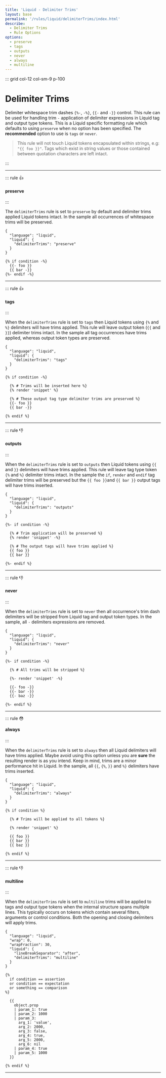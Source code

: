 ```yaml
---
title: 'Liquid - Delimiter Trims'
layout: base
permalink: '/rules/liquid/delimiterTrims/index.html'
describe:
  - Delimiter Trims
  - Rule Options
options:
  - preserve
  - tags
  - outputs
  - never
  - always
  - multiline
---
```


::: grid col-12 col-sm-9 p-100

# Delimiter Trims

Delimiter whitespace trim dashes `{%-`, `-%}`, `{{-` and `-}}` control. This rule can be used for handling trim `-` application of delimiter expressions in Liquid tag and output type tokens. This is a Liquid specific formatting rule which defaults to using `preserve` when no option has been specified. The **recommended** option to use is `tags` or `never`.

> This rule will not touch Liquid tokens encapsulated within strings, e.g: `"{{ foo }}"`. Tags which exist in string values or those contained between quotation characters are left intact.

:::

<!--

🙌 - Recommended Choice
👍 - Good Choice
👎 - Not Recommended
🤡 - Clown Choice
😳 - Bad Choice

-->

---

::: rule 👍

#### preserve

:::

The `delimiterTrims` rule is set to `preserve` by default and delimiter trims applied Liquid tokens intact. In the sample all occurrences of whitespace trims will be preserved.

```json:rules
{
  "language": "liquid",
  "liquid": {
    "delimiterTrims": "preserve"
  }
}
```

<!-- prettier-ignore -->
```liquid
{% if condition -%}
  {{- foo }}
  {{ bar -}}
{%- endif -%}
```

---

::: rule 👍

#### tags

:::

When the `delimiterTrims` rule is set to `tags` then Liquid tokens using `{%` and `%}` delimiters will have trims applied. This rule will leave output token (`{{` and `}}`) delimiter trims intact. In the sample all tag occurrences have trims applied, whereas output token types are preserved.

```json:rules
{
  "language": "liquid",
  "liquid": {
    "delimiterTrims": "tags"
  }
}
```

<!-- prettier-ignore -->
```liquid
{% if condition -%}

  {% # Trims will be inserted here %}
  {% render 'snippet' %}

  {% # These output tag type delimiter trims are preserved %}
  {{- foo }}
  {{ bar -}}

{% endif %}
```

---

::: rule 👎

#### outputs

:::

When the `delimiterTrims` rule is set to `outputs` then Liquid tokens using `{{` and `}}` delimiters will have trims applied. This rule will leave tag type token `{%` and `%}` delimiter trims intact. In the sample the `if`, `render` and `endif` tag delimiter trims will be preserved but the `{{ foo }}`and `{{ bar }}` output tags will have trims inserted.

```json:rules
{
  "language": "liquid",
  "liquid": {
    "delimiterTrims": "outputs"
  }
}
```

<!-- prettier-ignore -->
```liquid
{%- if condition -%}

  {% # Trim application will be preserved %}
  {% render 'snippet' -%}

  {% # The output tags will have trims applied %}
  {{ foo }}
  {{ bar }}

{%- endif %}
```

---

::: rule 👎

#### never

:::

When the `delimiterTrims` rule is set to `never` then all occurrence's trim dash delimiters will be stripped from Liquid tag and output token types. In the sample, all `-` delimiters expressions are removed.

```json:rules
{
  "language": "liquid",
  "liquid": {
    "delimiterTrims": "never"
  }
}
```

<!-- prettier-ignore -->
```liquid
{%- if condition -%}

  {% # All trims will be stripped %}

  {%- render 'snippet' -%}

  {{- foo -}}
  {{- bar -}}
  {{- baz -}}

{%- endif %}
```

---

::: rule 😳

#### always

:::

When the `delimiterTrims` rule is set to `always` then all Liquid delimiters will have trims applied. Maybe avoid using this option unless you are **sure** the resulting render is as you intend. Keep in mind, trims are a minor performance hit in Liquid. In the sample, all `{{`, `{%`, `}}` and `%}` delimiters have trims inserted.

```json:rules
{
  "language": "liquid",
  "liquid": {
    "delimiterTrims": "always"
  }
}
```

<!-- prettier-ignore -->
```liquid
{% if condition %}

  {% # Trims will be applied to all tokens %}

  {% render 'snippet' %}

  {{ foo }}
  {{ bar }}
  {{ baz }}

{% endif %}
```

---

::: rule 👎

#### multiline

:::

When the `delimiterTrims` rule is set to `multiline` trims will be applied to tags and output type tokens when the internal structure spans multiple lines. This typically occurs on tokens which contain several filters, arguments or control conditions. Both the opening and closing delimiters will apply trims.

```json:rules
{
  "language": "liquid",
  "wrap": 0,
  "wrapFraction": 30,
  "liquid": {
    "lineBreakSeparator": "after",
    "delimiterTrims": "multiline"
  }
}
```

<!-- prettier-ignore -->
```liquid
{%
  if condition == assertion
  or condition == expectation
  or something == comparison
%}

  {{
    object.prop
    | param_1: true
    | param_2: 1000
    | param_3:
      arg_1: 'value',
      arg_2: 2000,
      arg_3: false,
      arg_4: true,
      arg_5: 2000,
      arg_6: nil
    | param_4: true
    | param_5: 1000
  }}

{% endif %}
```

---
